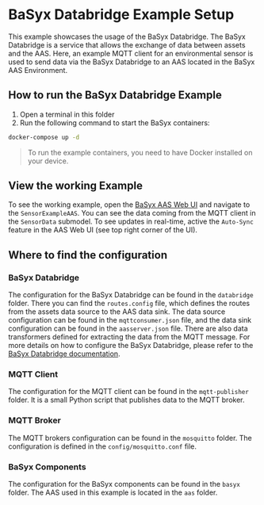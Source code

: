 # BaSyx Databridge Example Setup

This example showcases the usage of the BaSyx Databridge. The BaSyx Databridge is a service that allows the exchange of data between assets and the AAS.
Here, an example MQTT client for an environmental sensor is used to send data via the BaSyx Databridge to an AAS located in the BaSyx AAS Environment.

## How to run the BaSyx Databridge Example

1. Open a terminal in this folder
2. Run the following command to start the BaSyx containers:

```bash
docker-compose up -d
```

> To run the example containers, you need to have Docker installed on your device.

## View the working Example

To see the working example, open the [BaSyx AAS Web UI](http://localhost:3000) and navigate to the `SensorExampleAAS`. You can see the data coming from the MQTT client in the `SensorData` submodel.
To see updates in real-time, active the `Auto-Sync` feature in the AAS Web UI (see top right corner of the UI).

## Where to find the configuration

### BaSyx Databridge

The configuration for the BaSyx Databridge can be found in the `databridge` folder. There you can find the `routes.config` file, which defines the routes from the assets data source to the AAS data sink.
The data source configuration can be found in the `mqttconsumer.json` file, and the data sink configuration can be found in the `aasserver.json` file.
There are also data transformers defined for extracting the data from the MQTT message.
For more details on how to configure the BaSyx Databridge, please refer to the [BaSyx Databridge documentation](https://wiki.basyx.org/en/latest/content/user_documentation/basyx_components/databridge/index.html).

### MQTT Client

The configuration for the MQTT client can be found in the `mqtt-publisher` folder. It is a small Python script that publishes data to the MQTT broker.

### MQTT Broker

The MQTT brokers configuration can be found in the `mosquitto` folder. The configuration is defined in the `config/mosquitto.conf` file.

### BaSyx Components

The configuration for the BaSyx components can be found in the `basyx` folder.
The AAS used in this example is located in the `aas` folder.
